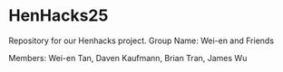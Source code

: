 # HenHacks25

Repository for our Henhacks project.
Group Name: Wei-en and Friends

Members: Wei-en Tan, Daven Kaufmann, Brian Tran, James Wu
